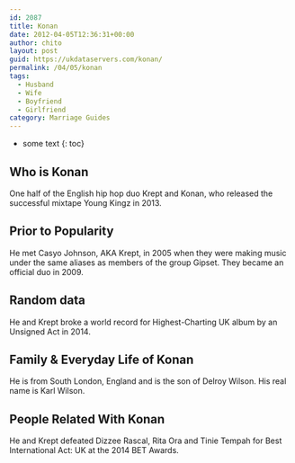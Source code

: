 ```yaml
---
id: 2087
title: Konan
date: 2012-04-05T12:36:31+00:00
author: chito
layout: post
guid: https://ukdataservers.com/konan/
permalink: /04/05/konan
tags:
  - Husband
  - Wife
  - Boyfriend
  - Girlfriend
category: Marriage Guides
---
```


* some text
{: toc}
          
          
## Who is  Konan
                  
                  
                  
One half of the English hip hop duo Krept and Konan, who released the successful mixtape Young Kingz in 2013.
                  
                
                
                
## Prior to Popularity 
                  
                  
                  
He met Casyo Johnson, AKA Krept, in 2005 when they were making music under the same aliases as members of the group Gipset. They became an official duo in 2009.
                  
                
                
                
## Random data 
                  
                  
                  
He and Krept broke a world record for Highest-Charting UK album by an Unsigned Act in 2014.
                  
                
                
                
## Family & Everyday Life of Konan
                  
                  
                  
He is from South London, England and is the son of Delroy Wilson. His real name is Karl Wilson.
                  
                
                
                
## People Related With  Konan
                  
                  
                  
He and Krept defeated Dizzee Rascal, Rita Ora and Tinie Tempah for Best International Act: UK at the 2014 BET Awards.
                  
                
              
            
          
          
          
    
    
  
